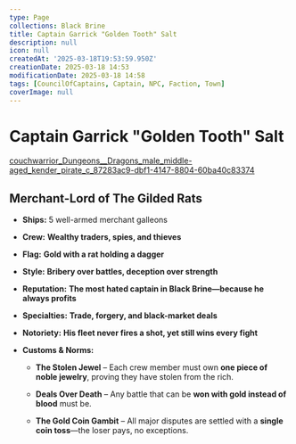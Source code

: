 ```yaml
---
type: Page
collections: Black Brine
title: Captain Garrick "Golden Tooth" Salt
description: null
icon: null
createdAt: '2025-03-18T19:53:59.950Z'
creationDate: 2025-03-18 14:53
modificationDate: 2025-03-18 14:58
tags: [CouncilOfCaptains, Captain, NPC, Faction, Town]
coverImage: null
---
```


# Captain Garrick "Golden Tooth" Salt

[couchwarrior_Dungeons__Dragons_male_middle-aged_kender_pirate_c_87283ac9-dbf1-4147-8804-60ba40c83374](Images/couchwarrior_Dungeons__Dragons_male_middle-aged_kender_pirate_c_87283ac9-dbf1-41.md)

## **Merchant-Lord of The Gilded Rats**

- **Ships:** 5 well-armed merchant galleons

- **Crew:** **Wealthy traders, spies, and thieves**

- **Flag:** **Gold with a rat holding a dagger**

- **Style:** **Bribery over battles, deception over strength**

- **Reputation:** **The most hated captain in Black Brine—because he always profits**

- **Specialties:** **Trade, forgery, and black-market deals**

- **Notoriety:** **His fleet never fires a shot, yet still wins every fight**

- **Customs & Norms:**

    - **The Stolen Jewel** – Each crew member must own **one piece of noble jewelry**, proving they have stolen from the rich.

    - **Deals Over Death** – Any battle that can be **won with gold instead of blood** must be.

    - **The Gold Coin Gambit** – All major disputes are settled with a **single coin toss**—the loser pays, no exceptions.

